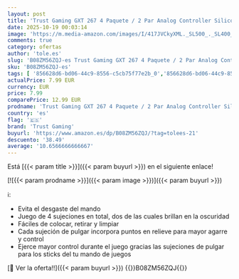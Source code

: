 ```yaml
---
layout: post
title: 'Trust Gaming GXT 267 4 Paquete / 2 Par Analog Controller Silicona Palo Grips Cap Joystick Thumb Grips Funda para Mando Xbox Series X/S  Negro'
date: 2025-10-19 00:03:14
image: 'https://m.media-amazon.com/images/I/417JVCkyXML._SL500_._SL400_.jpg'
comments: true
category: ofertas
author: 'tole.es'
slug: 'B08ZM56ZQJ-es Trust Gaming GXT 267 4 Paquete / 2 Par Analog Controller...'
sku: 'B08ZM56ZQJ-es'
tags: [ '856628d6-bd06-44c9-8556-c5cb75f77e2b_0','856628d6-bd06-44c9-8556-c5cb75f77e2b_3701','856628d6-bd06-44c9-8556-c5cb75f77e2b_8201','Accesorios','Accesorios para PS4, Xbox One y Nintendo Switch','Accesorios para Xbox One','Agarres para el pulgar para Xbox One','Arborist Merchandising Root','Electrónica','Hardware y juegos para Xbox One','Self Service','Special Features Stores','Videojuegos','trust gaming','xbox','🇪🇸', ]
actualPrice: 7.99 EUR
currency: EUR
price: 7.99
comparePrice: 12.99 EUR
prodname: 'Trust Gaming GXT 267 4 Paquete / 2 Par Analog Controller Silicona Palo Grips Cap Joystick Thumb Grips Funda para Mando Xbox Series X/S  Negro'
country: 'es'
flag: '🇪🇸'
brand: 'Trust Gaming'
buyurl: 'https://www.amazon.es/dp/B08ZM56ZQJ/?tag=tolees-21'
descuento: '38.49'
average: '10.6566666666667'
---
```


Está [{{< param title >}}]({{< param buyurl >}}) en el siguiente enlace!

[![{{< param prodname >}}]({{< param image >}})]({{< param buyurl >}})

ℹ️:

- Evita el desgaste del mando
- Juego de 4 sujeciones en total, dos de las cuales brillan en la oscuridad
- Fáciles de colocar, retirar y limpiar
- Cada sujeción de pulgar incorpora puntos en relieve para mayor agarre y control
- Ejerce mayor control durante el juego gracias las sujeciones de pulgar para los sticks del tu mando de juegos

[🛒 Ver la oferta!!]({{< param buyurl >}})
{{<world>}}B08ZM56ZQJ{{</world>}}

